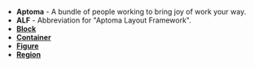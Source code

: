 * **Aptoma** - A bundle of people working to bring joy of work your way.
* **ALF** - Abbreviation for "Aptoma Layout Framework".
* **[Block](block)**
* **[Container](container)**
* **[Figure](figure)**
* **[Region](region)**
